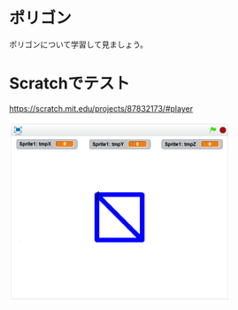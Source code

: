 # ポリゴン

ポリゴンについて学習して見ましょう。

# Scratchでテスト
https://scratch.mit.edu/projects/87832173/#player

![](sample.png)

